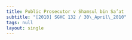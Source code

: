 ```yaml
---
title: Public Prosecutor v Shamsul bin Sa’at
subtitle: "[2010] SGHC 132 / 30\_April\_2010"
tags: null
layout: single
---
```


